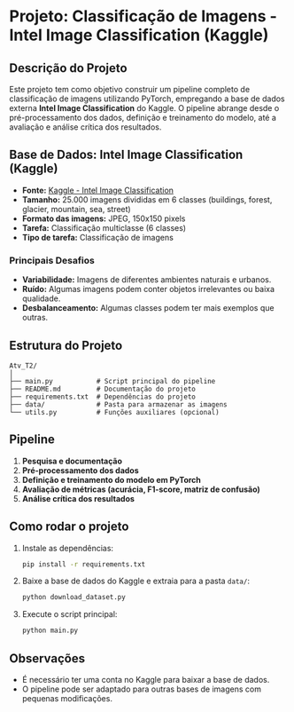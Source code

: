# Projeto: Classificação de Imagens - Intel Image Classification (Kaggle)

## Descrição do Projeto
Este projeto tem como objetivo construir um pipeline completo de classificação de imagens utilizando PyTorch, empregando a base de dados externa **Intel Image Classification** do Kaggle. O pipeline abrange desde o pré-processamento dos dados, definição e treinamento do modelo, até a avaliação e análise crítica dos resultados.

## Base de Dados: Intel Image Classification (Kaggle)
- **Fonte:** [Kaggle - Intel Image Classification](https://www.kaggle.com/datasets/puneet6060/intel-image-classification)
- **Tamanho:** 25.000 imagens divididas em 6 classes (buildings, forest, glacier, mountain, sea, street)
- **Formato das imagens:** JPEG, 150x150 pixels
- **Tarefa:** Classificação multiclasse (6 classes)
- **Tipo de tarefa:** Classificação de imagens

### Principais Desafios
- **Variabilidade:** Imagens de diferentes ambientes naturais e urbanos.
- **Ruído:** Algumas imagens podem conter objetos irrelevantes ou baixa qualidade.
- **Desbalanceamento:** Algumas classes podem ter mais exemplos que outras.

## Estrutura do Projeto
```
Atv_T2/
│
├── main.py           # Script principal do pipeline
├── README.md         # Documentação do projeto
├── requirements.txt  # Dependências do projeto
├── data/             # Pasta para armazenar as imagens
└── utils.py          # Funções auxiliares (opcional)
```

## Pipeline
1. **Pesquisa e documentação**
2. **Pré-processamento dos dados**
3. **Definição e treinamento do modelo em PyTorch**
4. **Avaliação de métricas (acurácia, F1-score, matriz de confusão)**
5. **Análise crítica dos resultados**

## Como rodar o projeto
1. Instale as dependências:
   ```bash
   pip install -r requirements.txt
   ```
2. Baixe a base de dados do Kaggle e extraia para a pasta `data/`:
   ```bash
   python download_dataset.py
   ```
3. Execute o script principal:
   ```bash
   python main.py
   ```

## Observações
- É necessário ter uma conta no Kaggle para baixar a base de dados.
- O pipeline pode ser adaptado para outras bases de imagens com pequenas modificações. 